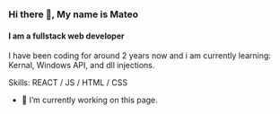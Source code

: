 ### Hi there 👋, My name is Mateo
#### I am a fullstack web developer
I have been coding for around 2 years now and i am currently learning:
Kernal, Windows API, and dll injections.

Skills:  REACT / JS / HTML / CSS

- 🔭 I’m currently working on this page. 




